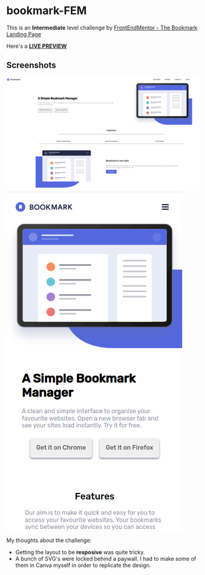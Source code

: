 # bookmark-FEM

This is an **Intermediate** level challenge by [FrontEndMentor - The Bookmark Landing Page](https://www.frontendmentor.io/challenges/bookmark-landing-page-5d0b588a9edda32581d29158)

Here's a **[LIVE PREVIEW](https://ubiquitous-pudding-dabbd5.netlify.app/)**


## Screenshots

![](./desktop.png)
![](./mobile.png)

My thoughts about the challenge:

- Getting the layout to be **resposive** was quite tricky. 
- A bunch of SVG's were locked behind a paywall. I had to make some of them in Canva myself in order to replicate the design.




